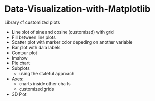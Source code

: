 # Data-Visualization-with-Matplotlib
Library of customized plots
- Line plot of sine and cosine (customized) with grid
- Fill between line plots
- Scatter plot with marker color depeding on another variable
- Bar plot with data labels
- Contour plot
- Imshow
- Pie chart
- Subplots
  - using the stateful approach
- Axes: 
  - charts inside other charts
  - customized grids
- 3D Plot
